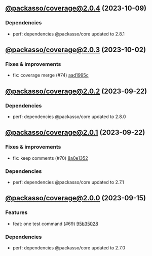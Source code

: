 ## [@packasso/coverage@2.0.4](https://github.com/qiwi/packasso/compare/2023.10.2-packasso.coverage.2.0.3-f0...2023.10.9-packasso.coverage.2.0.4-f0) (2023-10-09)

### Dependencies
* perf: dependencies @packasso/core updated to 2.8.1

## [@packasso/coverage@2.0.3](https://github.com/qiwi/packasso/compare/2023.9.22-packasso.coverage.2.0.2-f0...2023.10.2-packasso.coverage.2.0.3-f0) (2023-10-02)

### Fixes & improvements
* fix: coverage merge (#74) [aad1995c](https://github.com/qiwi/packasso/commit/aad1995c226c7970d3cd73944ea2a294e4f6ed6b)

## [@packasso/coverage@2.0.2](https://github.com/qiwi/packasso/compare/2023.9.22-packasso.coverage.2.0.1-f0...2023.9.22-packasso.coverage.2.0.2-f0) (2023-09-22)

### Dependencies
* perf: dependencies @packasso/core updated to 2.8.0

## [@packasso/coverage@2.0.1](https://github.com/qiwi/packasso/compare/2023.9.15-packasso.coverage.2.0.0-f0...2023.9.22-packasso.coverage.2.0.1-f0) (2023-09-22)

### Fixes & improvements
* fix: keep comments (#70) [8a0e1352](https://github.com/qiwi/packasso/commit/8a0e13527b55d491371939d438a628530f3a53c8)

### Dependencies
* perf: dependencies @packasso/core updated to 2.7.1

## [@packasso/coverage@2.0.0](https://github.com/qiwi/packasso/compare/undefined...2023.9.15-packasso.coverage.2.0.0-f0) (2023-09-15)

### Features
* feat: one test command (#69) [95b35028](https://github.com/qiwi/packasso/commit/95b350282d6e46e352cd19d6e3f545a5ba031ec0)

### Dependencies
* perf: dependencies @packasso/core updated to 2.7.0
